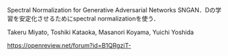 Spectral Normalization for Generative Adversarial Networks
SNGAN．Dの学習を安定化させるためにspectral normalizationを使う．

Takeru Miyato, Toshiki Kataoka, Masanori Koyama, Yuichi Yoshida

https://openreview.net/forum?id=B1QRgziT-